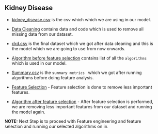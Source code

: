 ## Kidney Disease

* [kidney_disease.csv](https://github.com/NortheasternUniversityADS/Final-Project/blob/master/Kidney%20Disease/kidney_disease.csv) is the csv which which we are using in our model.

* [Data Cleaning](https://github.com/NortheasternUniversityADS/Final-Project/blob/master/Kidney%20Disease/Data%20Cleaning.ipynb) contains data and code which is used to remove all missing data from our dataset. 

* [ckd.csv](https://github.com/NortheasternUniversityADS/Final-Project/blob/master/Kidney%20Disease/ckd.csv) is the final dataset which we got after data cleaning and this is the model which we are going to use from now onwards.

* [Algorithm before feature selection](https://github.com/NortheasternUniversityADS/Final-Project/blob/master/Kidney%20Disease/Algorithms%20before%20feature%20selection.ipynb) contains list of all the `algorithms` which is used in our model.

* [Summary.csv](https://github.com/NortheasternUniversityADS/Final-Project/blob/master/Kidney%20Disease/Summary.csv) is the `summary metrics ` which we got after running algorithms before doing feature analysis.

* [Feature Selection](https://github.com/NortheasternUniversityADS/Final-Project/blob/master/Kidney%20Disease/Feature%20Selection.ipynb) - Feature selection is done to remove less important features.

* [Algorithm after feature selection](https://github.com/NortheasternUniversityADS/Final-Project/blob/master/Kidney%20Disease/Algorithms%20after%20feature%20selection.ipynb) - After feature selection is performed, we are removing less important features from our dataset and running the model again.

**NOTE:** Next Step is to proceed with Feature engineering and feature selection and running our selected algorithms on in. 
